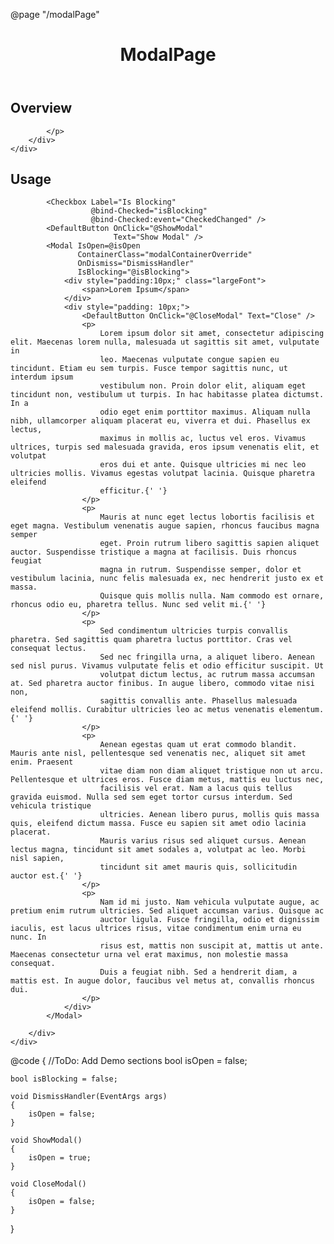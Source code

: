 ﻿@page "/modalPage"
<header class="root">
    <h1 class="title">ModalPage</h1>
</header>
<div class="section" style="transition-delay: 0s;">
    <div id="overview" tabindex="-1">
        <h2 class="subHeading hiddenContent">Overview</h2>
    </div>
    <div class="content">
        <div class="ms-Markdown">
            <p>

            </p>
        </div>
    </div>
</div>
<div class="section" style="transition-delay: 0s;">
    <div id="overview" tabindex="-1">
        <h2 class="subHeading">Usage</h2>
    </div>
    <div>
        <div class="subSection">

            <Checkbox Label="Is Blocking"
                      @bind-Checked="isBlocking"
                      @bind-Checked:event="CheckedChanged" />
            <DefaultButton OnClick="@ShowModal"
                           Text="Show Modal" />
            <Modal IsOpen=@isOpen
                   ContainerClass="modalContainerOverride"
                   OnDismiss="DismissHandler"
                   IsBlocking="@isBlocking">
                <div style="padding:10px;" class="largeFont">
                    <span>Lorem Ipsum</span>
                </div>
                <div style="padding: 10px;">
                    <DefaultButton OnClick="@CloseModal" Text="Close" />
                    <p>
                        Lorem ipsum dolor sit amet, consectetur adipiscing elit. Maecenas lorem nulla, malesuada ut sagittis sit amet, vulputate in
                        leo. Maecenas vulputate congue sapien eu tincidunt. Etiam eu sem turpis. Fusce tempor sagittis nunc, ut interdum ipsum
                        vestibulum non. Proin dolor elit, aliquam eget tincidunt non, vestibulum ut turpis. In hac habitasse platea dictumst. In a
                        odio eget enim porttitor maximus. Aliquam nulla nibh, ullamcorper aliquam placerat eu, viverra et dui. Phasellus ex lectus,
                        maximus in mollis ac, luctus vel eros. Vivamus ultrices, turpis sed malesuada gravida, eros ipsum venenatis elit, et volutpat
                        eros dui et ante. Quisque ultricies mi nec leo ultricies mollis. Vivamus egestas volutpat lacinia. Quisque pharetra eleifend
                        efficitur.{' '}
                    </p>
                    <p>
                        Mauris at nunc eget lectus lobortis facilisis et eget magna. Vestibulum venenatis augue sapien, rhoncus faucibus magna semper
                        eget. Proin rutrum libero sagittis sapien aliquet auctor. Suspendisse tristique a magna at facilisis. Duis rhoncus feugiat
                        magna in rutrum. Suspendisse semper, dolor et vestibulum lacinia, nunc felis malesuada ex, nec hendrerit justo ex et massa.
                        Quisque quis mollis nulla. Nam commodo est ornare, rhoncus odio eu, pharetra tellus. Nunc sed velit mi.{' '}
                    </p>
                    <p>
                        Sed condimentum ultricies turpis convallis pharetra. Sed sagittis quam pharetra luctus porttitor. Cras vel consequat lectus.
                        Sed nec fringilla urna, a aliquet libero. Aenean sed nisl purus. Vivamus vulputate felis et odio efficitur suscipit. Ut
                        volutpat dictum lectus, ac rutrum massa accumsan at. Sed pharetra auctor finibus. In augue libero, commodo vitae nisi non,
                        sagittis convallis ante. Phasellus malesuada eleifend mollis. Curabitur ultricies leo ac metus venenatis elementum.{' '}
                    </p>
                    <p>
                        Aenean egestas quam ut erat commodo blandit. Mauris ante nisl, pellentesque sed venenatis nec, aliquet sit amet enim. Praesent
                        vitae diam non diam aliquet tristique non ut arcu. Pellentesque et ultrices eros. Fusce diam metus, mattis eu luctus nec,
                        facilisis vel erat. Nam a lacus quis tellus gravida euismod. Nulla sed sem eget tortor cursus interdum. Sed vehicula tristique
                        ultricies. Aenean libero purus, mollis quis massa quis, eleifend dictum massa. Fusce eu sapien sit amet odio lacinia placerat.
                        Mauris varius risus sed aliquet cursus. Aenean lectus magna, tincidunt sit amet sodales a, volutpat ac leo. Morbi nisl sapien,
                        tincidunt sit amet mauris quis, sollicitudin auctor est.{' '}
                    </p>
                    <p>
                        Nam id mi justo. Nam vehicula vulputate augue, ac pretium enim rutrum ultricies. Sed aliquet accumsan varius. Quisque ac
                        auctor ligula. Fusce fringilla, odio et dignissim iaculis, est lacus ultrices risus, vitae condimentum enim urna eu nunc. In
                        risus est, mattis non suscipit at, mattis ut ante. Maecenas consectetur urna vel erat maximus, non molestie massa consequat.
                        Duis a feugiat nibh. Sed a hendrerit diam, a mattis est. In augue dolor, faucibus vel metus at, convallis rhoncus dui.
                    </p>
                </div>
            </Modal>

        </div>
    </div>
</div>

@code {
    //ToDo: Add Demo sections
    bool isOpen = false;

    bool isBlocking = false;

    void DismissHandler(EventArgs args)
    {
        isOpen = false;
    }

    void ShowModal()
    {
        isOpen = true;
    }

    void CloseModal()
    {
        isOpen = false;
    }
}

